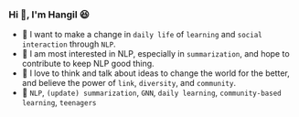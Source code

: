 ### Hi 👋, I'm Hangil :laughing:
- :checkered_flag: I want to make a change in `daily life` of `learning` and `social interaction` through `NLP`.
- :runner: I am most interested in NLP, especially in `summarization`, and hope to contribute to keep NLP good thing.
- :couple: I love to think and talk about ideas to change the world for the better, and believe the power of `link`, `diversity`, and `community`.
- :pushpin: `NLP`, `(update) summarization`, `GNN`, `daily learning`, `community-based learning`, `teenagers`

<!--
![Uoneway's github stats](https://github-readme-stats.vercel.app/api?username=uoneway&hide_title=True&count_private=True&line_height=20&show_icons=true)
-->
